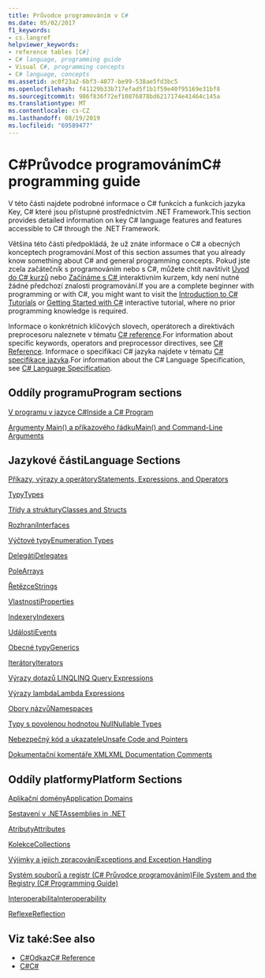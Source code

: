 ```yaml
---
title: Průvodce programováním v C#
ms.date: 05/02/2017
f1_keywords:
- cs.langref
helpviewer_keywords:
- reference tables [C#]
- C# language, programming guide
- Visual C#, programming concepts
- C# language, concepts
ms.assetid: ac0f23a2-6bf3-4077-be99-538ae5fd3bc5
ms.openlocfilehash: f41129b33b717efad5f1b1f59e40f95169e31bf8
ms.sourcegitcommit: 986f836f72ef10876878bd6217174e41464c145a
ms.translationtype: MT
ms.contentlocale: cs-CZ
ms.lasthandoff: 08/19/2019
ms.locfileid: "69589477"
---
```

# <a name="c-programming-guide"></a><span data-ttu-id="9e892-102">C#Průvodce programováním</span><span class="sxs-lookup"><span data-stu-id="9e892-102">C# programming guide</span></span>
<span data-ttu-id="9e892-103">V této části najdete podrobné informace o C# funkcích a funkcích jazyka Key, C# které jsou přístupné prostřednictvím .NET Framework.</span><span class="sxs-lookup"><span data-stu-id="9e892-103">This section provides detailed information on key C# language features and features accessible to C# through the .NET Framework.</span></span>  
  
 <span data-ttu-id="9e892-104">Většina této části předpokládá, že už znáte informace o C# a obecných konceptech programování.</span><span class="sxs-lookup"><span data-stu-id="9e892-104">Most of this section assumes that you already know something about C# and general programming concepts.</span></span> <span data-ttu-id="9e892-105">Pokud jste zcela začátečník s programováním nebo s C#, můžete chtít navštívit [Úvod do C# kurzů](../tutorials/intro-to-csharp/index.md) nebo [Začínáme s C# ](https://www.microsoft.com/net/tutorials/csharp/getting-started) interaktivním kurzem, kdy není nutné žádné předchozí znalosti programování.</span><span class="sxs-lookup"><span data-stu-id="9e892-105">If you are a complete beginner with programming or with C#, you might want to visit the [Introduction to C# Tutorials](../tutorials/intro-to-csharp/index.md) or [Getting Started with C#](https://www.microsoft.com/net/tutorials/csharp/getting-started) interactive tutorial, where no prior programming knowledge is required.</span></span>  
  
 <span data-ttu-id="9e892-106">Informace o konkrétních klíčových slovech, operátorech a direktivách preprocesoru naleznete v tématu [ C# reference](../language-reference/index.md).</span><span class="sxs-lookup"><span data-stu-id="9e892-106">For information about specific keywords, operators and preprocessor directives, see [C# Reference](../language-reference/index.md).</span></span> <span data-ttu-id="9e892-107">Informace o specifikaci C# jazyka najdete v tématu [ C# specifikace jazyka](../language-reference/language-specification/index.md).</span><span class="sxs-lookup"><span data-stu-id="9e892-107">For information about the C# Language Specification, see [C# Language Specification](../language-reference/language-specification/index.md).</span></span>  
  
## <a name="program-sections"></a><span data-ttu-id="9e892-108">Oddíly programu</span><span class="sxs-lookup"><span data-stu-id="9e892-108">Program sections</span></span>

[<span data-ttu-id="9e892-109">V programu v jazyce C#</span><span class="sxs-lookup"><span data-stu-id="9e892-109">Inside a C# Program</span></span>](./inside-a-program/index.md)  
  
[<span data-ttu-id="9e892-110">Argumenty Main() a příkazového řádku</span><span class="sxs-lookup"><span data-stu-id="9e892-110">Main() and Command-Line Arguments</span></span>](./main-and-command-args/index.md)  
 
## <a name="language-sections"></a><span data-ttu-id="9e892-111">Jazykové části</span><span class="sxs-lookup"><span data-stu-id="9e892-111">Language Sections</span></span>  
[<span data-ttu-id="9e892-112">Příkazy, výrazy a operátory</span><span class="sxs-lookup"><span data-stu-id="9e892-112">Statements, Expressions, and Operators</span></span>](./statements-expressions-operators/index.md)  

 [<span data-ttu-id="9e892-113">Typy</span><span class="sxs-lookup"><span data-stu-id="9e892-113">Types</span></span>](./types/index.md)  

 [<span data-ttu-id="9e892-114">Třídy a struktury</span><span class="sxs-lookup"><span data-stu-id="9e892-114">Classes and Structs</span></span>](./classes-and-structs/index.md)  
  
 [<span data-ttu-id="9e892-115">Rozhraní</span><span class="sxs-lookup"><span data-stu-id="9e892-115">Interfaces</span></span>](./interfaces/index.md)  

 [<span data-ttu-id="9e892-116">Výčtové typy</span><span class="sxs-lookup"><span data-stu-id="9e892-116">Enumeration Types</span></span>](./enumeration-types.md)  
  
 [<span data-ttu-id="9e892-117">Delegáti</span><span class="sxs-lookup"><span data-stu-id="9e892-117">Delegates</span></span>](./delegates/index.md)  
 
 [<span data-ttu-id="9e892-118">Pole</span><span class="sxs-lookup"><span data-stu-id="9e892-118">Arrays</span></span>](./arrays/index.md)  
  
 [<span data-ttu-id="9e892-119">Řetězce</span><span class="sxs-lookup"><span data-stu-id="9e892-119">Strings</span></span>](./strings/index.md)  
  
 [<span data-ttu-id="9e892-120">Vlastnosti</span><span class="sxs-lookup"><span data-stu-id="9e892-120">Properties</span></span>](./classes-and-structs/properties.md)  
  
 [<span data-ttu-id="9e892-121">Indexery</span><span class="sxs-lookup"><span data-stu-id="9e892-121">Indexers</span></span>](./indexers/index.md)  
  
 [<span data-ttu-id="9e892-122">Události</span><span class="sxs-lookup"><span data-stu-id="9e892-122">Events</span></span>](./events/index.md)  
  
 [<span data-ttu-id="9e892-123">Obecné typy</span><span class="sxs-lookup"><span data-stu-id="9e892-123">Generics</span></span>](./generics/index.md)  
  
 [<span data-ttu-id="9e892-124">Iterátory</span><span class="sxs-lookup"><span data-stu-id="9e892-124">Iterators</span></span>](./concepts/iterators.md)
  
 [<span data-ttu-id="9e892-125">Výrazy dotazů LINQ</span><span class="sxs-lookup"><span data-stu-id="9e892-125">LINQ Query Expressions</span></span>](./linq-query-expressions/index.md)  
  
 [<span data-ttu-id="9e892-126">Výrazy lambda</span><span class="sxs-lookup"><span data-stu-id="9e892-126">Lambda Expressions</span></span>](./statements-expressions-operators/lambda-expressions.md)  
  
 [<span data-ttu-id="9e892-127">Obory názvů</span><span class="sxs-lookup"><span data-stu-id="9e892-127">Namespaces</span></span>](./namespaces/index.md)  
  
 [<span data-ttu-id="9e892-128">Typy s povolenou hodnotou Null</span><span class="sxs-lookup"><span data-stu-id="9e892-128">Nullable Types</span></span>](./nullable-types/index.md)  
  
 [<span data-ttu-id="9e892-129">Nebezpečný kód a ukazatele</span><span class="sxs-lookup"><span data-stu-id="9e892-129">Unsafe Code and Pointers</span></span>](./unsafe-code-pointers/index.md)  
  
 [<span data-ttu-id="9e892-130">Dokumentační komentáře XML</span><span class="sxs-lookup"><span data-stu-id="9e892-130">XML Documentation Comments</span></span>](./xmldoc/index.md)  
  
## <a name="platform-sections"></a><span data-ttu-id="9e892-131">Oddíly platformy</span><span class="sxs-lookup"><span data-stu-id="9e892-131">Platform Sections</span></span>  
 [<span data-ttu-id="9e892-132">Aplikační domény</span><span class="sxs-lookup"><span data-stu-id="9e892-132">Application Domains</span></span>](../../framework/app-domains/application-domains.md)  
  
 [<span data-ttu-id="9e892-133">Sestavení v .NET</span><span class="sxs-lookup"><span data-stu-id="9e892-133">Assemblies in .NET</span></span>](../../standard/assembly/index.md)  
  
 [<span data-ttu-id="9e892-134">Atributy</span><span class="sxs-lookup"><span data-stu-id="9e892-134">Attributes</span></span>](./concepts/attributes/index.md)  
  
 [<span data-ttu-id="9e892-135">Kolekce</span><span class="sxs-lookup"><span data-stu-id="9e892-135">Collections</span></span>](./concepts/collections.md)  
  
 [<span data-ttu-id="9e892-136">Výjimky a jejich zpracování</span><span class="sxs-lookup"><span data-stu-id="9e892-136">Exceptions and Exception Handling</span></span>](./exceptions/index.md)  
  
 [<span data-ttu-id="9e892-137">Systém souborů a registr (C# Průvodce programováním)</span><span class="sxs-lookup"><span data-stu-id="9e892-137">File System and the Registry (C# Programming Guide)</span></span>](./file-system/index.md)  
  
 [<span data-ttu-id="9e892-138">Interoperabilita</span><span class="sxs-lookup"><span data-stu-id="9e892-138">Interoperability</span></span>](./interop/index.md)  
  
 [<span data-ttu-id="9e892-139">Reflexe</span><span class="sxs-lookup"><span data-stu-id="9e892-139">Reflection</span></span>](./concepts/reflection.md)  
  
## <a name="see-also"></a><span data-ttu-id="9e892-140">Viz také:</span><span class="sxs-lookup"><span data-stu-id="9e892-140">See also</span></span>

- [<span data-ttu-id="9e892-141">C#Odkaz</span><span class="sxs-lookup"><span data-stu-id="9e892-141">C# Reference</span></span>](../language-reference/index.md)
- [<span data-ttu-id="9e892-142">C#</span><span class="sxs-lookup"><span data-stu-id="9e892-142">C#</span></span>](../index.md)

